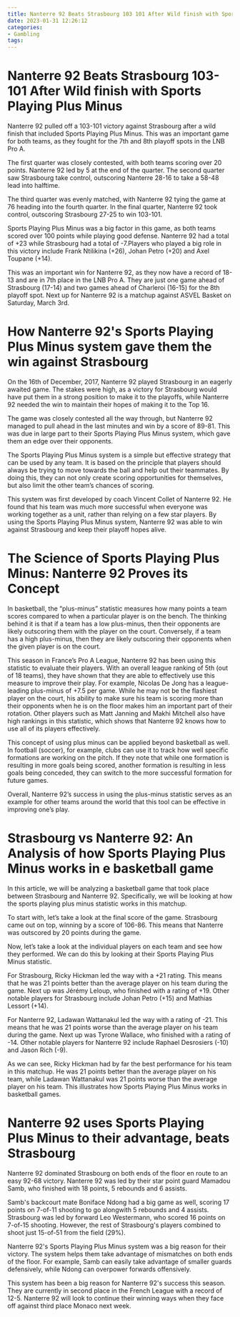 ```yaml
---
title: Nanterre 92 Beats Strasbourg 103 101 After Wild finish with Sports Playing Plus Minus 
date: 2023-01-31 12:26:12
categories:
- Gambling
tags:
---
```



#  Nanterre 92 Beats Strasbourg 103-101 After Wild finish with Sports Playing Plus Minus 

Nanterre 92 pulled off a 103-101 victory against Strasbourg after a wild finish that included Sports Playing Plus Minus. This was an important game for both teams, as they fought for the 7th and 8th playoff spots in the LNB Pro A.

The first quarter was closely contested, with both teams scoring over 20 points. Nanterre 92 led by 5 at the end of the quarter. The second quarter saw Strasbourg take control, outscoring Nanterre 28-16 to take a 58-48 lead into halftime.

The third quarter was evenly matched, with Nanterre 92 tying the game at 76 heading into the fourth quarter. In the final quarter, Nanterre 92 took control, outscoring Strasbourg 27-25 to win 103-101.

Sports Playing Plus Minus was a big factor in this game, as both teams scored over 100 points while playing good defense. Nanterre 92 had a total of +23 while Strasbourg had a total of -7.Players who played a big role in this victory include Frank Ntilikina (+26), Johan Petro (+20) and Axel Toupane (+14). 

This was an important win for Nanterre 92, as they now have a record of 18-13 and are in 7th place in the LNB Pro A. They are just one game ahead of Strasbourg (17-14) and two games ahead of Charleroi (16-15) for the 8th playoff spot. Next up for Nanterre 92 is a matchup against ASVEL Basket on Saturday, March 3rd.

#  How Nanterre 92's Sports Playing Plus Minus system gave them the win against Strasbourg 

On the 16th of December, 2017, Nanterre 92 played Strasbourg in an eagerly awaited game. The stakes were high, as a victory for Strasbourg would have put them in a strong position to make it to the playoffs, while Nanterre 92 needed the win to maintain their hopes of making it to the Top 16. 

The game was closely contested all the way through, but Nanterre 92 managed to pull ahead in the last minutes and win by a score of 89-81. This was due in large part to their Sports Playing Plus Minus system, which gave them an edge over their opponents.

The Sports Playing Plus Minus system is a simple but effective strategy that can be used by any team. It is based on the principle that players should always be trying to move towards the ball and help out their teammates. By doing this, they can not only create scoring opportunities for themselves, but also limit the other team’s chances of scoring.

This system was first developed by coach Vincent Collet of Nanterre 92. He found that his team was much more successful when everyone was working together as a unit, rather than relying on a few star players. By using the Sports Playing Plus Minus system, Nanterre 92 was able to win against Strasbourg and keep their playoff hopes alive.

#  The Science of Sports Playing Plus Minus: Nanterre 92 Proves its Concept 

In basketball, the “plus-minus” statistic measures how many points a team scores compared to when a particular player is on the bench. The thinking behind it is that if a team has a low plus-minus, then their opponents are likely outscoring them with the player on the court. Conversely, if a team has a high plus-minus, then they are likely outscoring their opponents when the given player is on the court.

This season in France’s Pro A League, Nanterre 92 has been using this statistic to evaluate their players. With an overall league ranking of 5th (out of 18 teams), they have shown that they are able to effectively use this measure to improve their play. For example, Nicolas De Jong has a league-leading plus-minus of +7.5 per game. While he may not be the flashiest player on the court, his ability to make sure his team is scoring more than their opponents when he is on the floor makes him an important part of their rotation. Other players such as Matt Janning and Makhi Mitchell also have high rankings in this statistic, which shows that Nanterre 92 knows how to use all of its players effectively.

This concept of using plus minus can be applied beyond basketball as well. In football (soccer), for example, clubs can use it to track how well specific formations are working on the pitch. If they note that while one formation is resulting in more goals being scored, another formation is resulting in less goals being conceded, they can switch to the more successful formation for future games.

Overall, Nanterre 92’s success in using the plus-minus statistic serves as an example for other teams around the world that this tool can be effective in improving one’s play.

#  Strasbourg vs Nanterre 92: An Analysis of how Sports Playing Plus Minus works in e basketball game 

In this article, we will be analyzing a basketball game that took place between Strasbourg and Nanterre 92. Specifically, we will be looking at how the sports playing plus minus statistic works in this matchup.

To start with, let’s take a look at the final score of the game. Strasbourg came out on top, winning by a score of 106-86. This means that Nanterre was outscored by 20 points during the game.

Now, let’s take a look at the individual players on each team and see how they performed. We can do this by looking at their Sports Playing Plus Minus statistic.

For Strasbourg, Ricky Hickman led the way with a +21 rating. This means that he was 21 points better than the average player on his team during the game. Next up was Jérémy Leloup, who finished with a rating of +19. Other notable players for Strasbourg include Johan Petro (+15) and Mathias Lessort (+14). 

For Nanterre 92, Ladawan Wattanakul led the way with a rating of -21. This means that he was 21 points worse than the average player on his team during the game. Next up was Tyrone Wallace, who finished with a rating of -14. Other notable players for Nanterre 92 include Raphael Desrosiers (-10) and Jason Rich (-9). 

As we can see, Ricky Hickman had by far the best performance for his team in this matchup. He was 21 points better than the average player on his team, while Ladawan Wattanakul was 21 points worse than the average player on his team. This illustrates how Sports Playing Plus Minus works in basketball games.

#  Nanterre 92 uses Sports Playing Plus Minus to their advantage, beats Strasbourg

Nanterre 92 dominated Strasbourg on both ends of the floor en route to an easy 92-68 victory. Nanterre 92 was led by their star point guard Mamadou Samb, who finished with 18 points, 5 rebounds and 6 assists.

Samb's backcourt mate Boniface Ndong had a big game as well, scoring 17 points on 7-of-11 shooting to go alongwith 5 rebounds and 4 assists. Strasbourg was led by forward Leo Westermann, who scored 16 points on 7-of-15 shooting. However, the rest of Strasbourg's players combined to shoot just 15-of-51 from the field (29%).

Nanterre 92's Sports Playing Plus Minus system was a big reason for their victory. The system helps them take advantage of mismatches on both ends of the floor. For example, Samb can easily take advantage of smaller guards defensively, while Ndong can overpower forwards offensively.

This system has been a big reason for Nanterre 92's success this season. They are currently in second place in the French League with a record of 12-5. Nanterre 92 will look to continue their winning ways when they face off against third place Monaco next week.